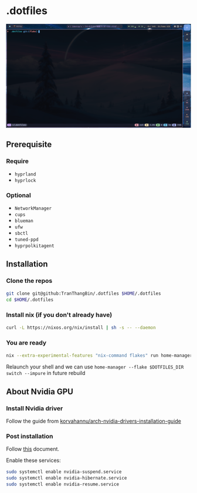 # .dotfiles

![Desktop screenshot of the configuration](./images/desktop-screenshot.png)

## Prerequisite

### Require

- `hyprland`
- `hyprlock`

### Optional

- `NetworkManager`
- `cups`
- `blueman`
- `ufw`
- `sbctl`
- `tuned-ppd`
- `hyprpolkitagent`

## Installation

### Clone the repos

```bash
git clone git@github:TranThangBin/.dotfiles $HOME/.dotfiles
cd $HOME/.dotfiles
```

### Install nix (if you don't already have)

```bash
curl -L https://nixos.org/nix/install | sh -s -- --daemon
```

### You are ready

```bash
nix --extra-experimental-features "nix-command flakes" run home-manager/master -- switch --flake $HOME/.dotfiles --impure
```

Relaunch your shell and we can use `home-manager --flake $DOTFILES_DIR switch --impure` in future rebuild

## About Nvidia GPU

### Install Nvidia driver

Follow the guide from [korvahannu/arch-nvidia-drivers-installation-guide](https://github.com/korvahannu/arch-nvidia-drivers-installation-guide)

### Post installation

Follow [this](https://download.nvidia.com/XFree86/Linux-x86_64/435.17/README/powermanagement.html) document.

Enable these services:

```bash
sudo systemctl enable nvidia-suspend.service
sudo systemctl enable nvidia-hibernate.service
sudo systemctl enable nvidia-resume.service
```
